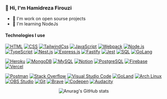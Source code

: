 ### 👋 Hi, I'm Hamidreza Firouzi
- 💛 I'm work on open sourse projects
- 🐢 I'm learning NodeJs

#### Technologies I use

<p>
  <a href=""><img alt="HTML" src="https://img.shields.io/badge/HTML-E34F26.svg?logo=html5&logoColor=white"></a>
  <a href=""><img alt="CSS" src="https://img.shields.io/badge/CSS-1572B6.svg?logo=css3&logoColor=white"></a>
  <a href=""><img alt="TailwindCss" src="https://img.shields.io/badge/Tailwind_CSS-38B2AC.svg?logo=tailwind-css&logoColor=white"></a>
  <a href=""><img alt="JavaScript" src="https://img.shields.io/badge/JavaScript-F7DF1E.svg?logo=javascript&logoColor=black"></a>
  <a href=""><img alt="Webpack" src="https://img.shields.io/badge/Webpack-8DD6F9.svg?logo=webpack&logoColor=black"></a>
  <a href=""><img alt="Node.js" src="https://img.shields.io/badge/Node.js-43853D.svg?logo=node.js&logoColor=white"></a>
  <a href=""><img alt="TypeScript" src="https://img.shields.io/badge/TypeScript-007ACC.svg?logo=typescript&logoColor=white"></a>
  <a href=""><img alt="Nest.js" src="https://img.shields.io/badge/Nest.js-E0234E.svg?logo=nestjs&logoColor=white"></a>
  <a href=""><img alt="Express.js" src="https://img.shields.io/badge/Express.js-404d59.svg?logo=express&logoColor=white"></a>
  <a href=""><img alt="Fastify" src="https://img.shields.io/badge/Fastify-000000.svg?logo=fastify&logoColor=white"></a>
  <a href=""><img alt="Jest" src="https://img.shields.io/badge/Jest-C21325.svg?logo=jest&logoColor=white"></a>
  <a href=""><img alt="SQL" src="https://custom-icon-badges.herokuapp.com/badge/SQL-025E8C.svg?logo=database&logoColor=white"></a>
  <a href=""><img alt="GoLang" src="https://img.shields.io/badge/GoLang-00ADD8.svg?logo=go&logoColor=white"></a>
  
  <a href="#"><img alt="Heroku" src="https://img.shields.io/badge/Heroku-430098.svg?logo=heroku&logoColor=white"></a>
  <a href=""><img alt="MongoDB" src ="https://img.shields.io/badge/MongoDB-4ea94b.svg?logo=mongodb&logoColor=white"></a>
  <a href=""><img alt="MySQL" src="https://img.shields.io/badge/MySQL-00f.svg?logo=mysql&logoColor=white"></a>
  <a href=""><img alt="Notion" src="https://img.shields.io/badge/Notion-010101.svg?logo=notion&logoColor=white"></a>
  <a href=""><img alt="PostgreSQL" src ="https://img.shields.io/badge/PostgreSQL-316192.svg?logo=postgresql&logoColor=white"></a>
  <a href=""><img alt="Firebase" src ="https://img.shields.io/badge/Firebase-FFCA28.svg?logo=firebase&logoColor=black"></a>
  <a href=""><img alt="Vercel" src="https://img.shields.io/badge/Vercel-000000.svg?logo=vercel&logoColor=white"></a>

  <a href=""><img alt="Postman" src="https://img.shields.io/badge/Postman-FF6C37?logo=postman&logoColor=white"></a>
  <a href=""><img alt="Stack Overflow" src="https://img.shields.io/badge/-Stack%20Overflow-FE7A16?logo=stack-overflow&logoColor=white"></a>
  <a href=""><img alt="Visual Studio Code" src="https://img.shields.io/badge/Visual%20Studio%20Code-0078d7.svg?logo=visual-studio-code&logoColor=white"></a>
  <a href=""><img alt="GoLand" src="https://img.shields.io/badge/GoLand-000000.svg?logo=goland&logoColor=white"></a>
  <a href="#"><img alt="Arch Linux" src="https://img.shields.io/badge/Arch%20Linux-1793D1.svg?logo=arch-linux&logoColor=white"></a>
  <a href="#"><img alt="OBS Studio" src="https://img.shields.io/badge/-OBS%20Studio-302E31?logo=obs-studio&logoColor=white"></a>
  <a href="#"><img alt="Git" src="https://img.shields.io/badge/Git-F05033.svg?logo=git&logoColor=white"></a>
  <a href="#"><img alt="Brave" src="https://img.shields.io/badge/-Brave-FB542B?logo=brave&logoColor=white"></a>
  <a href="#"><img alt="Codepen" src="https://img.shields.io/badge/Codepen-000000.svg?logo=codepen&logoColor=white"></a>
  <a href="#"><img alt="Audacity" src="https://img.shields.io/badge/-Audacity-0000CC?logo=audacity&logoColor=white"></a>
</p>

 <P align="center"
      
![Anurag's GitHub stats](https://github-readme-stats.vercel.app/api?username=hamidreza4dev&show_icons=true&theme=bear)

 </P>
